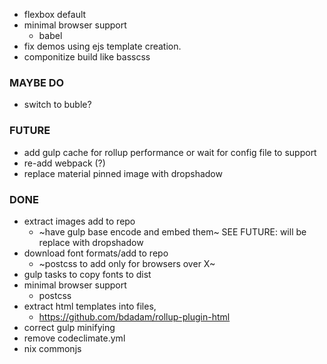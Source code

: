 * flexbox default
* minimal browser support
  * babel
* fix demos using ejs template creation.
* componitize build like basscss

### MAYBE DO
* switch to buble?


### FUTURE
* add gulp cache for rollup performance or wait for config file to support
* re-add webpack (?)
* replace material pinned image with dropshadow


### DONE
* extract images add to repo
  * ~have gulp base encode and embed them~ SEE FUTURE: will be replace with dropshadow
* download font formats/add to repo
    * ~postcss to add only for browsers over X~
* gulp tasks to copy fonts to dist
* minimal browser support
  * postcss
* extract html templates into files,
  * https://github.com/bdadam/rollup-plugin-html
* correct gulp minifying
* remove codeclimate.yml
* nix commonjs
